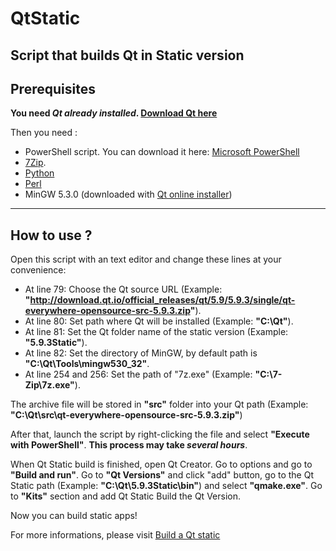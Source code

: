 # QtStatic
Script that builds Qt in Static version
---------------------------------------
## Prerequisites

**You need _Qt already installed_. <a href="https://www1.qt.io/download-open-source/" target="_blank">Download Qt here</a>**

Then you need :
 - PowerShell script. You can download it here: <a href="https://www.microsoft.com/en-us/download/details.aspx?id=34595" target="_blank">Microsoft PowerShell</a>
 - <a href="http://www.7-zip.org" target="_blank">7Zip</a>.
 - <a href="https://www.python.org/downloads/windows/" target="_blank">Python</a>
 - <a href="http://strawberryperl.com/" target="_blank">Perl</a>
 - MinGW 5.3.0 (downloaded with <a href="https://www1.qt.io/download-open-source/" target="_blank">Qt online installer</a>)

---------------------------------------
## How to use ?
Open this script with an text editor and change these lines at your convenience:

- At line 79: Choose the Qt source URL (Example: **"http://download.qt.io/official_releases/qt/5.9/5.9.3/single/qt-everywhere-opensource-src-5.9.3.zip"**).
- At line 80: Set path where Qt will be installed (Example: **"C:\Qt\"**).
- At line 81: Set the Qt folder name of the static version (Example: **"5.9.3Static"**).
- At line 82: Set the directory of MinGW, by default path is **"C:\Qt\Tools\mingw530_32"**.
- At line 254 and 256: Set the path of "7z.exe" (Example: **"C:\7-Zip\7z.exe"**).

The archive file will be stored in **"src"** folder into your Qt path (Example: **"C:\Qt\src\qt-everywhere-opensource-src-5.9.3.zip"**)

After that, launch the script by right-clicking the file and select **"Execute with PowerShell"**. **This process may take _several hours_**.

When Qt Static build is finished, open Qt Creator. Go to options and go to **"Build and run"**. Go to **"Qt Versions"** and click "add" button, go to the Qt Static path (Example: **"C:\Qt\5.9.3Static\bin"**) and select **"qmake.exe"**.
Go to **"Kits"** section and add Qt Static Build the Qt Version.

Now you can build static apps!

For more informations, please visit <a href="https://wiki.qt.io/Building_a_static_Qt_for_Windows_using_MinGW" target="_blank">Build a Qt static</a>
